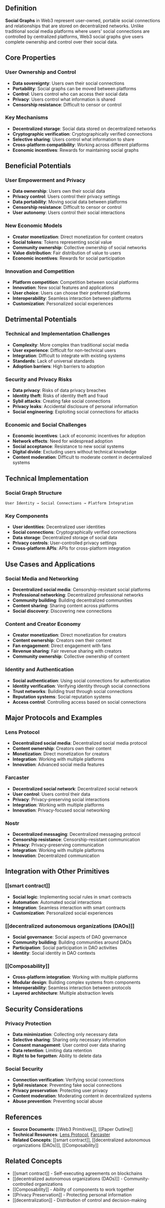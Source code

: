 
## Definition

**Social Graphs** in Web3 represent user-owned, portable social connections and relationships that are stored on decentralized networks. Unlike traditional social media platforms where users' social connections are controlled by centralized platforms, Web3 social graphs give users complete ownership and control over their social data.

## Core Properties

### User Ownership and Control
- **Data sovereignty**: Users own their social connections
- **Portability**: Social graphs can be moved between platforms
- **Control**: Users control who can access their social data
- **Privacy**: Users control what information is shared
- **Censorship resistance**: Difficult to censor or control

### Key Mechanisms
- **Decentralized storage**: Social data stored on decentralized networks
- **Cryptographic verification**: Cryptographically verified connections
- **Selective sharing**: Users control what information to share
- **Cross-platform compatibility**: Working across different platforms
- **Economic incentives**: Rewards for maintaining social graphs

## Beneficial Potentials

### User Empowerment and Privacy
- **Data ownership**: Users own their social data
- **Privacy control**: Users control their privacy settings
- **Data portability**: Moving social data between platforms
- **Censorship resistance**: Difficult to censor or control
- **User autonomy**: Users control their social interactions

### New Economic Models
- **Creator monetization**: Direct monetization for content creators
- **Social tokens**: Tokens representing social value
- **Community ownership**: Collective ownership of social networks
- **Value distribution**: Fair distribution of value to users
- **Economic incentives**: Rewards for social participation

### Innovation and Competition
- **Platform competition**: Competition between social platforms
- **Innovation**: New social features and applications
- **User choice**: Users can choose their preferred platforms
- **Interoperability**: Seamless interaction between platforms
- **Customization**: Personalized social experiences

## Detrimental Potentials

### Technical and Implementation Challenges
- **Complexity**: More complex than traditional social media
- **User experience**: Difficult for non-technical users
- **Integration**: Difficult to integrate with existing systems
- **Standards**: Lack of universal standards
- **Adoption barriers**: High barriers to adoption

### Security and Privacy Risks
- **Data privacy**: Risks of data privacy breaches
- **Identity theft**: Risks of identity theft and fraud
- **Sybil attacks**: Creating fake social connections
- **Privacy leaks**: Accidental disclosure of personal information
- **Social engineering**: Exploiting social connections for attacks

### Economic and Social Challenges
- **Economic incentives**: Lack of economic incentives for adoption
- **Network effects**: Need for widespread adoption
- **Social acceptance**: Resistance to new social systems
- **Digital divide**: Excluding users without technical knowledge
- **Content moderation**: Difficult to moderate content in decentralized systems

## Technical Implementation

### Social Graph Structure
```
User Identity → Social Connections → Platform Integration
```

### Key Components
- **User identities**: Decentralized user identities
- **Social connections**: Cryptographically verified connections
- **Data storage**: Decentralized storage of social data
- **Privacy controls**: User-controlled privacy settings
- **Cross-platform APIs**: APIs for cross-platform integration

## Use Cases and Applications

### Social Media and Networking
- **Decentralized social media**: Censorship-resistant social platforms
- **Professional networking**: Decentralized professional networks
- **Community building**: Building decentralized communities
- **Content sharing**: Sharing content across platforms
- **Social discovery**: Discovering new connections

### Content and Creator Economy
- **Creator monetization**: Direct monetization for creators
- **Content ownership**: Creators own their content
- **Fan engagement**: Direct engagement with fans
- **Revenue sharing**: Fair revenue sharing with creators
- **Community ownership**: Collective ownership of content

### Identity and Authentication
- **Social authentication**: Using social connections for authentication
- **Identity verification**: Verifying identity through social connections
- **Trust networks**: Building trust through social connections
- **Reputation systems**: Social reputation systems
- **Access control**: Controlling access based on social connections

## Major Protocols and Examples

### Lens Protocol
- **Decentralized social media**: Decentralized social media protocol
- **Content ownership**: Creators own their content
- **Monetization**: Direct monetization for creators
- **Integration**: Working with multiple platforms
- **Innovation**: Advanced social media features

### Farcaster
- **Decentralized social network**: Decentralized social network
- **User control**: Users control their data
- **Privacy**: Privacy-preserving social interactions
- **Integration**: Working with multiple platforms
- **Innovation**: Privacy-focused social networking

### Nostr
- **Decentralized messaging**: Decentralized messaging protocol
- **Censorship resistance**: Censorship-resistant communication
- **Privacy**: Privacy-preserving communication
- **Integration**: Working with multiple platforms
- **Innovation**: Decentralized communication

## Integration with Other Primitives

### [[smart contract]]
- **Social logic**: Implementing social rules in smart contracts
- **Automation**: Automated social interactions
- **Integration**: Seamless interaction with smart contracts
- **Customization**: Personalized social experiences

### [[decentralized autonomous organizations (DAOs)]]
- **Social governance**: Social aspects of DAO governance
- **Community building**: Building communities around DAOs
- **Participation**: Social participation in DAO activities
- **Identity**: Social identity in DAO contexts

### [[Composability]]
- **Cross-platform integration**: Working with multiple platforms
- **Modular design**: Building complex systems from components
- **Interoperability**: Seamless interaction between protocols
- **Layered architecture**: Multiple abstraction levels

## Security Considerations

### Privacy Protection
- **Data minimization**: Collecting only necessary data
- **Selective sharing**: Sharing only necessary information
- **Consent management**: User control over data sharing
- **Data retention**: Limiting data retention
- **Right to be forgotten**: Ability to delete data

### Social Security
- **Connection verification**: Verifying social connections
- **Sybil resistance**: Preventing fake social connections
- **Privacy preservation**: Protecting user privacy
- **Content moderation**: Moderating content in decentralized systems
- **Abuse prevention**: Preventing social abuse

## References

- **Source Documents**: [[Web3 Primitives]], [[Paper Outline]]
- **Technical Resources**: [Lens Protocol](https://lens.xyz/), [Farcaster](https://farcaster.xyz/)
- **Related Concepts**: [[smart contract]], [[decentralized autonomous organizations (DAOs)]], [[Composability]]

## Related Concepts

- [[smart contract]] - Self-executing agreements on blockchains
- [[decentralized autonomous organizations (DAOs)]] - Community-controlled organizations
- [[Composability]] - Ability of components to work together
- [[Privacy Preservation]] - Protecting personal information
- [[decentralization]] - Distribution of control and decision-making
